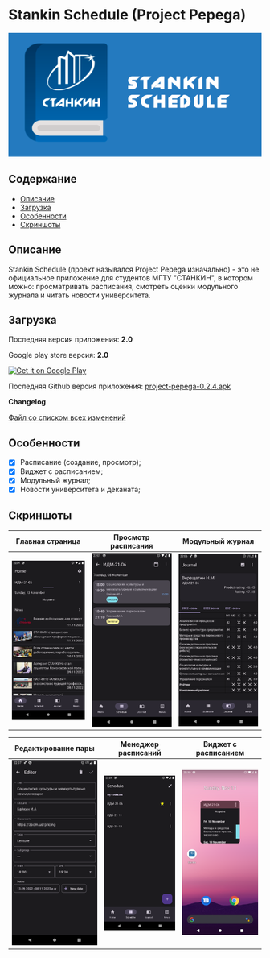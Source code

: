 # Stankin Schedule (Project Pepega)

<div align="center">
    <img src="./screenshots/logo.png" >
</div>

## Содержание

- [Описание](#Описание)
- [Загрузка](#Загрузка)
- [Особенности](#Особенности)
- [Скриншоты](#Скриншоты)

## Описание

Stankin Schedule (проект назывался Project Pepega изначально) - это не официальное приложение для
студентов МГТУ "СТАНКИН", в
котором можно: просматривать расписания, смотреть оценки модульного журнала и читать новости
университета.

## Загрузка

Последняя версия приложения: **2.0**

Google play store версия: **2.0**

<a href='https://play.google.com/store/apps/details?id=com.vereshchagin.nikolay.stankinschedule'><img alt='Get it on Google Play' src='https://play.google.com/intl/en_us/badges/images/generic/en_badge_web_generic.png' width=200/></a>

Последняя Github версия
приложения: [project-pepega-0.2.4.apk](https://github.com/Nikololoshka/ProjectPepega/releases/download/0.2.4/project-pepega-0.2.4.apk)

**Changelog**

[Файл со списком всех изменений](changelog.txt)

## Особенности

- [X] Расписание (создание, просмотр);
- [X] Виджет с расписанием;
- [X] Модульный журнал;
- [X] Новости университета и деканата;

## Скриншоты

| Главная страница                     | Просмотр расписания                  | Модульный журнал                     |
|--------------------------------------|--------------------------------------|--------------------------------------|
| ![Screenshot 1](./screenshots/1.png) | ![Screenshot 2](./screenshots/2.png) | ![Screenshot 3](./screenshots/3.png) |

| Редактирование пары                  | Менеджер расписаний                  | Виджет с расписанием                 |
|--------------------------------------|--------------------------------------|--------------------------------------|
| ![Screenshot 4](./screenshots/4.png) | ![Screenshot 5](./screenshots/5.png) | ![Screenshot 6](./screenshots/6.png) |